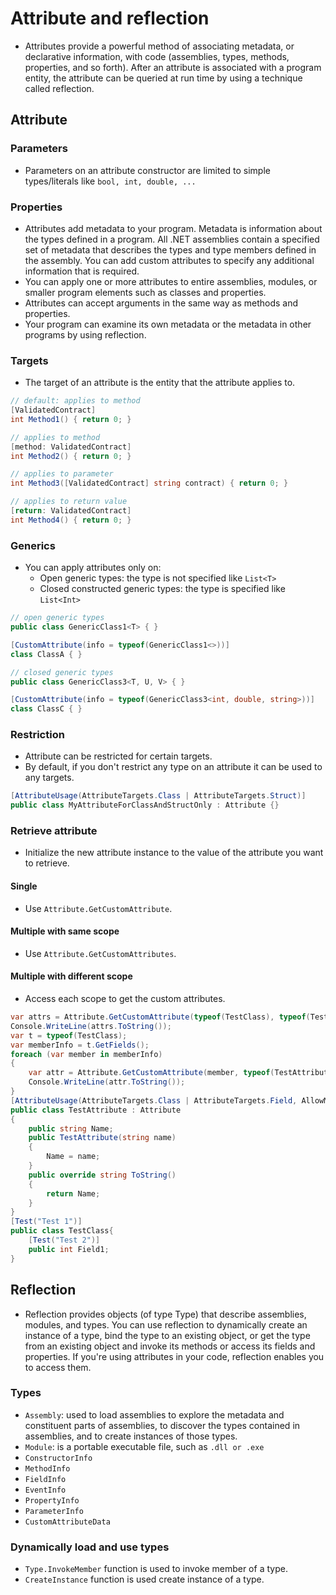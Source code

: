 # Attribute and reflection
- Attributes provide a powerful method of associating metadata, or declarative information, with code (assemblies, types, methods, properties, and so forth). After an attribute is associated with a program entity, the attribute can be queried at run time by using a technique called reflection. 
## Attribute
### Parameters
- Parameters on an attribute constructor are limited to simple types/literals like `bool, int, double, ...`
### Properties
- Attributes add metadata to your program. Metadata is information about the types defined in a program. All .NET assemblies contain a specified set of metadata that describes the types and type members defined in the assembly. You can add custom attributes to specify any additional information that is required.
- You can apply one or more attributes to entire assemblies, modules, or smaller program elements such as classes and properties.
- Attributes can accept arguments in the same way as methods and properties.
- Your program can examine its own metadata or the metadata in other programs by using reflection.
### Targets
- The target of an attribute is the entity that the attribute applies to.
```csharp
// default: applies to method
[ValidatedContract]
int Method1() { return 0; }

// applies to method
[method: ValidatedContract]
int Method2() { return 0; }

// applies to parameter
int Method3([ValidatedContract] string contract) { return 0; }

// applies to return value
[return: ValidatedContract]
int Method4() { return 0; }
```
### Generics
- You can apply attributes only on:
    - Open generic types: the type is not specified like `List<T>`
    - Closed constructed generic types: the type is specified like `List<Int>`
```csharp
// open generic types
public class GenericClass1<T> { }

[CustomAttribute(info = typeof(GenericClass1<>))]
class ClassA { }

// closed generic types
public class GenericClass3<T, U, V> { }

[CustomAttribute(info = typeof(GenericClass3<int, double, string>))]
class ClassC { }
```
### Restriction
- Attribute can be restricted for certain targets.
- By default, if you don't restrict any type on an attribute it can be used to any targets.
```csharp
[AttributeUsage(AttributeTargets.Class | AttributeTargets.Struct)]
public class MyAttributeForClassAndStructOnly : Attribute {}
```
### Retrieve attribute
- Initialize the new attribute instance to the value of the attribute you want to retrieve.
#### Single
- Use `Attribute.GetCustomAttribute`.
#### Multiple with same scope
- Use `Attribute.GetCustomAttributes`.
#### Multiple with different scope
- Access each scope to get the custom attributes.
```csharp
var attrs = Attribute.GetCustomAttribute(typeof(TestClass), typeof(TestAttribute));
Console.WriteLine(attrs.ToString());
var t = typeof(TestClass);
var memberInfo = t.GetFields();
foreach (var member in memberInfo)
{
    var attr = Attribute.GetCustomAttribute(member, typeof(TestAttribute));
    Console.WriteLine(attr.ToString());
}
[AttributeUsage(AttributeTargets.Class | AttributeTargets.Field, AllowMultiple = false)]
public class TestAttribute : Attribute
{
    public string Name;
    public TestAttribute(string name)
    {
        Name = name;
    }
    public override string ToString()
    {
        return Name;
    }
}
[Test("Test 1")]
public class TestClass{
    [Test("Test 2")]
    public int Field1;
}
```
## Reflection
- Reflection provides objects (of type Type) that describe assemblies, modules, and types. You can use reflection to dynamically create an instance of a type, bind the type to an existing object, or get the type from an existing object and invoke its methods or access its fields and properties. If you're using attributes in your code, reflection enables you to access them.
### Types
- `Assembly`: used to load assemblies to explore the metadata and constituent parts of assemblies, to discover the types contained in assemblies, and to create instances of those types.
- `Module`: is a portable executable file, such as `.dll or .exe`
- `ConstructorInfo`
- `MethodInfo`
- `FieldInfo`
- `EventInfo`
- `PropertyInfo`
- `ParameterInfo`
- `CustomAttributeData`
### Dynamically load and use types
- `Type.InvokeMember` function is used to invoke member of a type.
- `CreateInstance` function is used create instance of a type.